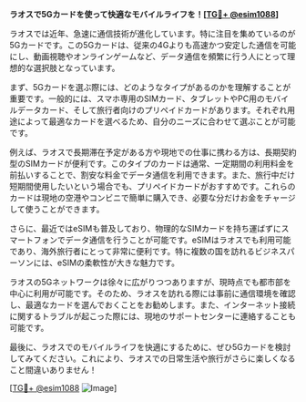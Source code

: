 **ラオスで5Gカードを使って快適なモバイルライフを！[[TG💪+ @esim1088](https://t.me/s/esim1088)]**

ラオスでは近年、急速に通信技術が進化しています。特に注目を集めているのが5Gカードです。この5Gカードは、従来の4Gよりも高速かつ安定した通信を可能にし、動画視聴やオンラインゲームなど、データ通信を頻繁に行う人にとって理想的な選択肢となっています。

まず、5Gカードを選ぶ際には、どのようなタイプがあるのかを理解することが重要です。一般的には、スマホ専用のSIMカード、タブレットやPC用のモバイルデータカード、そして旅行者向けのプリペイドカードがあります。それぞれ用途によって最適なカードを選べるため、自分のニーズに合わせて選ぶことが可能です。

例えば、ラオスで長期滞在予定がある方や現地での仕事に携わる方は、長期契約型のSIMカードが便利です。このタイプのカードは通常、一定期間の利用料金を前払いすることで、割安な料金でデータ通信を利用できます。また、旅行中だけ短期間使用したいという場合でも、プリペイドカードがおすすめです。これらのカードは現地の空港やコンビニで簡単に購入でき、必要な分だけお金をチャージして使うことができます。

さらに、最近ではeSIMも普及しており、物理的なSIMカードを持ち運ばずにスマートフォンでデータ通信を行うことが可能です。eSIMはラオスでも利用可能であり、海外旅行者にとって非常に便利です。特に複数の国を訪れるビジネスパーソンには、eSIMの柔軟性が大きな魅力です。

ラオスの5Gネットワークは徐々に広がりつつありますが、現時点でも都市部を中心に利用が可能です。そのため、ラオスを訪れる際には事前に通信環境を確認し、最適なカードを選んでおくことをお勧めします。また、インターネット接続に関するトラブルが起こった際には、現地のサポートセンターに連絡することも可能です。

最後に、ラオスでのモバイルライフを快適にするために、ぜひ5Gカードを検討してみてください。これにより、ラオスでの日常生活や旅行がさらに楽しくなること間違いありません！

[[TG💪+ @esim1088](https://t.me/s/esim1088) ![Image](https://i.postimg.cc/Y0z9fWf4/image.png)]